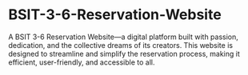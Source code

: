 # BSIT-3-6-Reservation-Website
A BSIT 3-6 Reservation Website—a digital platform built with passion, dedication, and the collective dreams of its creators. This website is designed to streamline and simplify the reservation process, making it efficient, user-friendly, and accessible to all.
